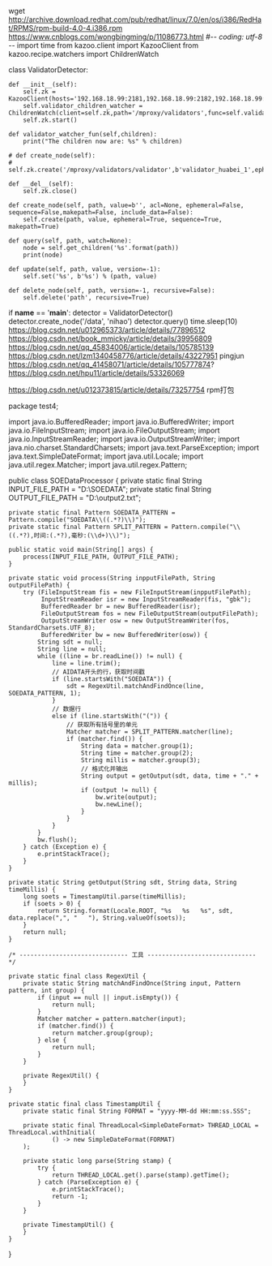 wget http://archive.download.redhat.com/pub/redhat/linux/7.0/en/os/i386/RedHat/RPMS/rpm-build-4.0-4.i386.rpm
https://www.cnblogs.com/wongbingming/p/11086773.html
#-*- coding: utf-8 -*-
import time
from kazoo.client import KazooClient
from kazoo.recipe.watchers import ChildrenWatch

class ValidatorDetector:

    def __init__(self):
        self.zk = KazooClient(hosts='192.168.18.99:2181,192.168.18.99:2182,192.168.18.99:2183')
        self.validator_children_watcher = ChildrenWatch(client=self.zk,path='/mproxy/validators',func=self.validator_watcher_fun)
        self.zk.start()

    def validator_watcher_fun(self,children):
        print("The children now are: %s" % children)

    # def create_node(self):
    #     self.zk.create('/mproxy/validators/validator',b'validator_huabei_1',ephemeral=True,sequence=True,makepath=True)

    def __del__(self):
        self.zk.close()

    def create_node(self, path, value=b'', acl=None, ephemeral=False, sequence=False,makepath=False, include_data=False):
        self.create(path, value, ephemeral=True, sequence=True, makepath=True)

    def query(self, path, watch=None):
        node = self.get_children('%s'.format(path))
        print(node)

    def update(self, path, value, version=-1):
        self.set('%s', b'%s') % (path, value)

    def delete_node(self, path, version=-1, recursive=False):
        self.delete('path', recursive=True)



if __name__ == '__main__':
    detector = ValidatorDetector()
    detector.create_node('/data', 'nihao')
    detector.query()
    time.sleep(10)
https://blog.csdn.net/u012965373/article/details/77896512
https://blog.csdn.net/book_mmicky/article/details/39956809
https://blog.csdn.net/qq_45834006/article/details/105785139
https://blog.csdn.net/lzm1340458776/article/details/43227951 pingjun
https://blog.csdn.net/qq_41458071/article/details/105777874?
https://blog.csdn.net/hpu11/article/details/53326069

https://blog.csdn.net/u012373815/article/details/73257754 rpm打包

package test4;

import java.io.BufferedReader;
import java.io.BufferedWriter;
import java.io.FileInputStream;
import java.io.FileOutputStream;
import java.io.InputStreamReader;
import java.io.OutputStreamWriter;
import java.nio.charset.StandardCharsets;
import java.text.ParseException;
import java.text.SimpleDateFormat;
import java.util.Locale;
import java.util.regex.Matcher;
import java.util.regex.Pattern;

public class SOEDataProcessor {
    private static final String INPUT_FILE_PATH = "D:\\SOEDATA";
    private static final String OUTPUT_FILE_PATH = "D:\\output2.txt";

    private static final Pattern SOEDATA_PATTERN = Pattern.compile("SOEDATA\\((.*?)\\)");
    private static final Pattern SPLIT_PATTERN = Pattern.compile("\\((.*?),时间:(.*?),毫秒:(\\d+)\\)");

    public static void main(String[] args) {
        process(INPUT_FILE_PATH, OUTPUT_FILE_PATH);
    }

    private static void process(String inpputFilePath, String outputFilePath) {
        try (FileInputStream fis = new FileInputStream(inpputFilePath);
             InputStreamReader isr = new InputStreamReader(fis, "gbk");
             BufferedReader br = new BufferedReader(isr);
             FileOutputStream fos = new FileOutputStream(outputFilePath);
             OutputStreamWriter osw = new OutputStreamWriter(fos, StandardCharsets.UTF_8);
             BufferedWriter bw = new BufferedWriter(osw)) {
            String sdt = null;
            String line = null;
            while ((line = br.readLine()) != null) {
                line = line.trim();
                // AIDATA开头的行，获取时间戳
                if (line.startsWith("SOEDATA")) {
                    sdt = RegexUtil.matchAndFindOnce(line, SOEDATA_PATTERN, 1);
                }
                // 数据行
                else if (line.startsWith("(")) {
                    // 获取所有括号里的单元
                    Matcher matcher = SPLIT_PATTERN.matcher(line);
                    if (matcher.find()) {
                        String data = matcher.group(1);
                        String time = matcher.group(2);
                        String millis = matcher.group(3);
                        // 格式化并输出
                        String output = getOutput(sdt, data, time + "." + millis);
                        if (output != null) {
                            bw.write(output);
                            bw.newLine();
                        }
                    }
                }
            }
            bw.flush();
        } catch (Exception e) {
            e.printStackTrace();
        }
    }

    private static String getOutput(String sdt, String data, String timeMillis) {
        long soets = TimestampUtil.parse(timeMillis);
        if (soets > 0) {
            return String.format(Locale.ROOT, "%s   %s   %s", sdt, data.replace(",", "   "), String.valueOf(soets));
        }
        return null;
    }

    /* ------------------------------ 工具 ------------------------------ */

    private static final class RegexUtil {
        private static String matchAndFindOnce(String input, Pattern pattern, int group) {
            if (input == null || input.isEmpty()) {
                return null;
            }
            Matcher matcher = pattern.matcher(input);
            if (matcher.find()) {
                return matcher.group(group);
            } else {
                return null;
            }
        }

        private RegexUtil() {
        }
    }

    private static final class TimestampUtil {
        private static final String FORMAT = "yyyy-MM-dd HH:mm:ss.SSS";

        private static final ThreadLocal<SimpleDateFormat> THREAD_LOCAL = ThreadLocal.withInitial(
                () -> new SimpleDateFormat(FORMAT)
        );

        private static long parse(String stamp) {
            try {
                return THREAD_LOCAL.get().parse(stamp).getTime();
            } catch (ParseException e) {
                e.printStackTrace();
                return -1;
            }
        }

        private TimestampUtil() {
        }
    }
}
